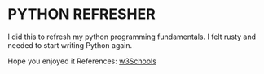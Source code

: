 # PYTHON REFRESHER

I did this to refresh my python programming fundamentals.
I felt rusty and needed to start writing Python again.

Hope you enjoyed it
References: [w3Schools](https://www.w3schools.com/python/)
